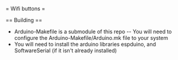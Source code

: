 
= Wifi buttons =


== Building ==
 - Arduino-Makefile is a submodule of this repo
 -- You will need to configure the Arduino-Makefile/Arduino.mk file to your system
 - You will need to install the arduino libraries espduino, and SoftwareSerial (if it isn't already installed)



